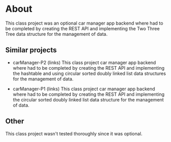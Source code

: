 # About

This class project was an optional car manager app backend where had to be completed by creating the REST API and implementing the Two Three Tree data structure for the management of data.

## Similar projects
- carManager-P2 (links)
This class project car manager app backend where had to be completed by creating the REST API and implementing the hashtable and using circular sorted doubly linked list data structures for the management of data.

- carManager-P1 (links)
This class project car manager app backend where had to be completed by creating the REST API and implementing the circular sorted doubly linked list data structure for the management of data.

## Other
This class project wasn't tested thoroughly since it was optional.